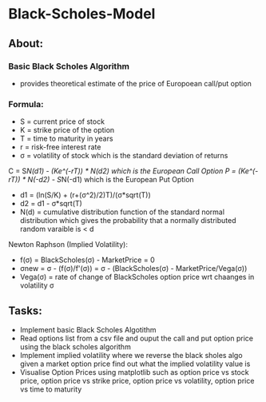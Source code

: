 # Black-Scholes-Model
## About:

### Basic Black Scholes Algorithm
- provides theoretical estimate of the price of Europoean call/put option

### Formula:
- S = current price of stock
- K = strike price of the option
- T = time to maturity in years
- r = risk-free interest rate
- σ = volatility of stock which is the standard deviation of returns

C = S*N(d1) - (Ke^(-rT)) * N(d2) which is the European Call Option
P = (Ke^(-rT)) * N(-d2) - S*N(-d1) which is the European Put Option

- d1 = (ln(S/K) + (r+(σ^2)/2)T)/(σ*sqrt(T))
- d2 = d1 - σ*sqrt(T)
- N(d) = cumulative distribution function of the standard normal distribution which gives the probability that a normally distributed random varaible is < d

Newton Raphson (Implied Volatility):
- f(σ) = BlackScholes(σ) - MarketPrice = 0
- σnew = σ - (f(σ)/f'(σ)) = σ - (BlackScholes(σ) - MarketPrice/Vega(σ))
- Vega(σ) = rate of change of BlackScholes option price wrt chaanges in volatility σ


## Tasks:
- Implement basic Black Scholes Algotithm
- Read options list from a csv file and ouput the call and put option price using the black scholes algorithm
- Implement implied volatility where we reverse the black sholes algo given a market option price find out what the implied volatility value is
- Visualise Option Prices using matplotlib such as option price vs stock price, option price vs strike price, option price vs volatility, option price vs time to maturity
